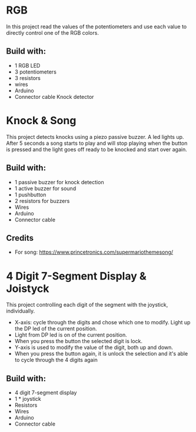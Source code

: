  RGB 
===
In this project read the values of the potentiometers and use each value to directly control one of the RGB colors.

## Build with:

* 1 RGB LED
* 3 potentiometers
* 3 resistors 
* wires
* Arduino
* Connector cable
Knock detector


 Knock & Song
===
This project detects knocks using a piezo passive buzzer. A led lights up. After 5 seconds a song starts to play and will stop playing when the button is pressed and the light goes off ready to be knocked and start over again.

## Build with:

* 1 passive buzzer for knock detection
* 1 active buzzer for sound
* 1 pushbutton
* 2 resistors for buzzers
* Wires
* Arduino
* Connector cable

## Credits

* For song: https://www.princetronics.com/supermariothemesong/

 4 Digit 7-Segment Display & Joistyck
===
This project controlling each digit of the segment with the joystick, individually.
* X-axis: cycle through the digits and chose which one to modify. Light up the
DP led of the current position.
* Light from DP led is on of the current position.
* When you press the button the selected digit is lock. 
* Y-axis is used to modify the value of the digit, both up and down.
* When you press the button again, it is unlock the selection and it's able to cycle through the 4 digits
again

## Build with:

* 4 digit 7-segment display
* 1 * joystick
* Resistors
* Wires
* Arduino
* Connector cable
